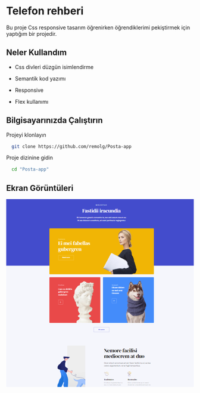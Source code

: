 
# Telefon rehberi 

Bu proje Css responsive tasarım öğrenirken öğrendiklerimi pekiştirmek için yaptığım bir projedir.
## Neler Kullandım

- Css divleri düzgün isimlendirme

- Semantik kod yazımı

- Responsive

- Flex kullanımı


  
## Bilgisayarınızda Çalıştırın

Projeyi klonlayın

```bash
  git clone https://github.com/remolg/Posta-app
```

Proje dizinine gidin

```bash
  cd "Posta-app"
```


  
## Ekran Görüntüleri

![Uygulama Ekran Görüntüsü](img/kopek.png) 
